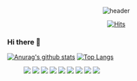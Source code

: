 <div align=center>
  
![header](https://capsule-render.vercel.app/api?type=waving&color=auto&height=300&section=header&text=Comming%20Soon%20...&fontSize=50)
  
[![Hits](https://hits.seeyoufarm.com/api/count/incr/badge.svg?url=https%3A%2F%2Fgithub.com%2Fjun6292&count_bg=%2310D5D7&title_bg=%230014FF&icon=&icon_color=%23E7E7E7&title=hits&edge_flat=false)](https://hits.seeyoufarm.com)

</div>

### Hi there 👋

[![Anurag's github stats](https://github-readme-stats.vercel.app/api?username=jun6292&show_icons=true&theme=highcontrast)](https://github.com/anuraghazra/github-readme-stats)
[![Top Langs](https://github-readme-stats.vercel.app/api/top-langs/?username=jun6292&layout=compact&theme=dracula)](https://github.com/jun6292)
<!--
**jun6292/jun6292** is a ✨ _special_ ✨ repository because its `README.md` (this file) appears on your GitHub profile.

Here are some ideas to get you started:

- 🔭 I’m currently working on ...
- 🌱 I’m currently learning ...
- 👯 I’m looking to collaborate on ...
- 🤔 I’m looking for help with ...
- 💬 Ask me about ...
- 📫 How to reach me: ...
- 😄 Pronouns: ...
- ⚡ Fun fact: ...
-->

<div align=center style="width:50%">
  
  <img src="https://img.shields.io/badge/c-A8B9CC?style=for-the-badge&logo=![c](https://user-images.githubusercontent.com/93538221/184389208-c4800184-eb11-44f4-a743-86a0c8f2c302.svg)&logoColor=white"/>
  <img src="https://img.shields.io/badge/c++-00599C?style=for-the-badge&logo=c%2B%2B&logoColor=white">
  <img src="https://img.shields.io/badge/java-007396?style=for-the-badge&logo=java&logoColor=white">
  <img src="https://img.shields.io/badge/python-3776AB?style=for-the-badge&logo=![python](https://user-images.githubusercontent.com/93538221/184389557-226f053d-8d6f-4547-a449-a3b67784cfad.svg)&logoColor=white"/>
  <img src="https://img.shields.io/badge/springboot-6DB33F?style=for-the-badge&logo=&logoColor=white"/>
  <img src="https://img.shields.io/badge/anaconda-44A833?style=for-the-badge&logo=&logoColor=white"/>
  <img src="https://img.shields.io/badge/mysql-4479A1?style=for-the-badge&logo=mysql&logoColor=white">
  <img src="https://img.shields.io/badge/github-181717?style=for-the-badge&logo=github&logoColor=white">
  <img src="https://img.shields.io/badge/git-F05032?style=for-the-badge&logo=git&logoColor=white">
  
</div>

